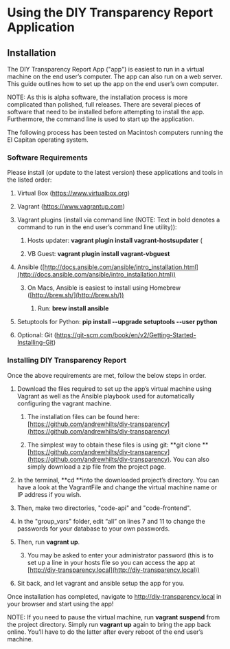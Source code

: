 # Using the DIY Transparency Report Application

## Installation

The DIY Transparency Report App ("app") is easiest to run in a virtual machine on the end user’s computer. The app can also run on a web server. This guide outlines how to set up the app on the end user’s own computer. 

NOTE: As this is alpha software, the installation process is more complicated than polished, full releases. There are several pieces of software that need to be installed before attempting to install the app. Furthermore, the command line is used to start up the application.

The following process has been tested on Macintosh computers running the El Capitan operating system.

### Software Requirements

Please install (or update to the latest version) these applications and tools in the listed order:

1. Virtual Box (https://www.virtualbox.org)

2. Vagrant (https://www.vagrantup.com)

3. Vagrant plugins (install via command line (NOTE:  Text in bold denotes a command to run in the end user’s command line utility)):

    1. Hosts updater: **vagrant plugin install vagrant-hostsupdater** (

    2. VB Guest: **vagrant plugin install vagrant-vbguest**

4. Ansible ([http://docs.ansible.com/ansible/intro_installation.html](http://docs.ansible.com/ansible/intro_installation.html))

    3. On Macs, Ansible is easiest to install using Homebrew ([http://brew.sh/](http://brew.sh/))

        1. Run: **brew install ansible**

5. Setuptools for Python: **pip install --upgrade setuptools --user python**

6. Optional: Git (https://git-scm.com/book/en/v2/Getting-Started-Installing-Git)

### Installing DIY Transparency Report

Once the above requirements are met, follow the below steps in order.

1. Download the files required to set up the app’s virtual machine using Vagrant as well as the Ansible playbook used for automatically configuring the vagrant machine.

    1. The installation files can be found here: [https://github.com/andrewhilts/diy-transparency](https://github.com/andrewhilts/diy-transparency)

    2. The simplest way to obtain these files is using git: **git clone **[https://github.com/andrewhilts/diy-transparency](https://github.com/andrewhilts/diy-transparency). You can also simply download a zip file from the project page.

2. In the terminal, **cd **into the downloaded project’s directory. You can have a look at the VagrantFile and change the virtual machine name or IP address if you wish.

2. Then, make two directories, "code-api" and "code-frontend".

3. In the "group_vars" folder, edit “all” on lines 7 and 11 to change the passwords for your database to your own passwords.

4. Then, run **vagrant up**.

    3. You may be asked to enter your administrator password (this is to set up a line in your hosts file so you can access the app at [http://diy-transparency.local](http://diy-transparency.local))

5. Sit back, and let vagrant and ansible setup the app for you.

Once installation has completed, navigate to http://diy-transparency.local in your browser and start using the app!

NOTE: If you need to pause the virtual machine, run **vagrant suspend** from the project directory. Simply run **vagrant up** again to bring the app back online. You’ll have to do the latter after every reboot of the end user’s machine.

